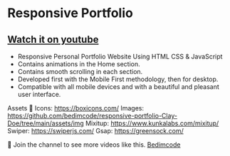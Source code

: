 # Responsive Portfolio
## [Watch it on youtube](https://youtu.be/BS6blX035NM)

- Responsive Personal Portfolio Website Using HTML CSS & JavaScript
- Contains animations in the Home section.
- Contains smooth scrolling in each section.
- Developed first with the Mobile First methodology, then for desktop.
- Compatible with all mobile devices and with a beautiful and pleasant user interface.

Assets 📁
Icons: https://boxicons.com/
Images: https://github.com/bedimcode/responsive-portfolio-Clay-Doe/tree/main/assets/img
Mixitup: https://www.kunkalabs.com/mixitup/
Swiper: https://swiperjs.com/
Gsap: https://greensock.com/

💙 Join the channel to see more videos like this. [Bedimcode](https://www.youtube.com/@Bedimcode)
